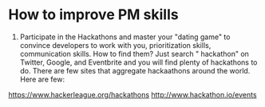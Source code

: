 # How to improve PM skills

1. Participate in the Hackathons and master your "dating game" to convince developers to work with you, prioritization skills, communication skills. How to find them? Just search "<city name> hackathon" on Twitter, Google, and Eventbrite and you will find plenty of hackathons to do. There are few sites that aggregate hackaathons around the world. Here are few: 

https://www.hackerleague.org/hackathons
http://www.hackathon.io/events